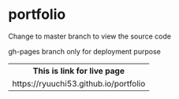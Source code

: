 # portfolio
<p>Change to master branch to view the source code</p>
<p>gh-pages branch only for deployment purpose</p>
<table>
  <tr><th>This is link for live page</th></tr>
  <tr><td>https://ryuuchi53.github.io/portfolio</td></tr>
</table>
